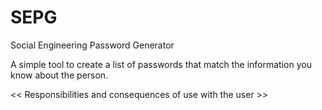 # SEPG
Social Engineering Password Generator

A simple tool to create a list of passwords that match the information you know about the person.

<< Responsibilities and consequences of use with the user >>

